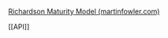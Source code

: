[Richardson Maturity Model (martinfowler.com)](https://martinfowler.com/articles/richardsonMaturityModel.html#level2)

[[API]]
